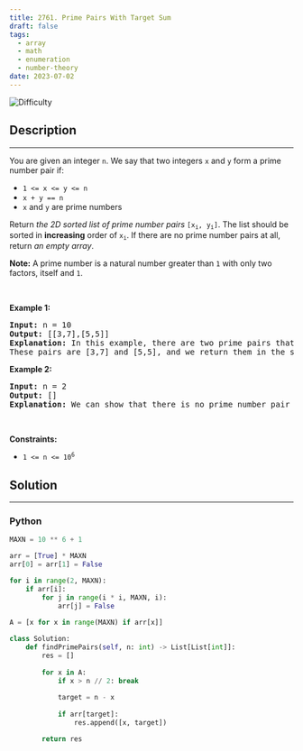 ```yaml
---
title: 2761. Prime Pairs With Target Sum
draft: false
tags: 
  - array
  - math
  - enumeration
  - number-theory
date: 2023-07-02
---
```


![Difficulty](https://img.shields.io/badge/Difficulty-Medium-blue.svg)

## Description

---
<p>You are given an integer <code>n</code>. We say that two integers <code>x</code> and <code>y</code> form a prime number pair if:</p>

<ul>
	<li><code>1 &lt;= x &lt;= y &lt;= n</code></li>
	<li><code>x + y == n</code></li>
	<li><code>x</code> and <code>y</code> are prime numbers</li>
</ul>

<p>Return <em>the 2D sorted list of prime number pairs</em> <code>[x<sub>i</sub>, y<sub>i</sub>]</code>. The list should be sorted in <strong>increasing</strong> order of <code>x<sub>i</sub></code>. If there are no prime number pairs at all, return <em>an empty array</em>.</p>

<p><strong>Note:</strong> A prime number is a natural number greater than <code>1</code> with only two factors, itself and <code>1</code>.</p>

<p>&nbsp;</p>
<p><strong class="example">Example 1:</strong></p>

<pre>
<strong>Input:</strong> n = 10
<strong>Output:</strong> [[3,7],[5,5]]
<strong>Explanation:</strong> In this example, there are two prime pairs that satisfy the criteria. 
These pairs are [3,7] and [5,5], and we return them in the sorted order as described in the problem statement.
</pre>

<p><strong class="example">Example 2:</strong></p>

<pre>
<strong>Input:</strong> n = 2
<strong>Output:</strong> []
<strong>Explanation:</strong> We can show that there is no prime number pair that gives a sum of 2, so we return an empty array. 
</pre>

<p>&nbsp;</p>
<p><strong>Constraints:</strong></p>

<ul>
	<li><code>1 &lt;= n &lt;= 10<sup>6</sup></code></li>
</ul>


## Solution

---
### Python
``` py title='prime-pairs-with-target-sum'
MAXN = 10 ** 6 + 1

arr = [True] * MAXN
arr[0] = arr[1] = False

for i in range(2, MAXN):
    if arr[i]:
        for j in range(i * i, MAXN, i):
            arr[j] = False

A = [x for x in range(MAXN) if arr[x]]
            
class Solution:
    def findPrimePairs(self, n: int) -> List[List[int]]:
        res = []
        
        for x in A:
            if x > n // 2: break
            
            target = n - x
            
            if arr[target]:
                res.append([x, target])

        return res

```

